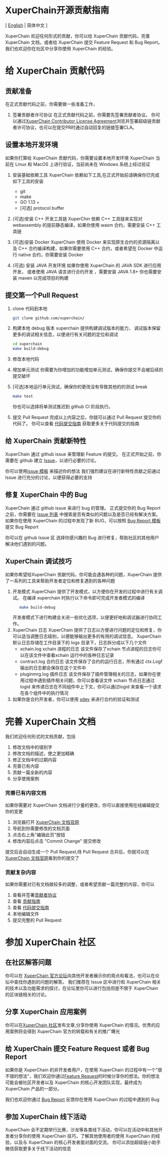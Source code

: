 # XuperChain开源贡献指南

[ [English](https://github.com/xuperchain/xuperchain/blob/master/CONTRIBUTING.md) | 简体中文 ]

XuperChain 欢迎任何形式的贡献，你可以给 XuperChain 贡献代码，完善 XuperChain 文档，或者给 XuperChain 提交 Feature Request 和 Bug Report。
我们也欢迎你在社区中分享你使用 XuperChain 的经验。

# 给 XuperChain 贡献代码
## 贡献准备
在正式贡献代码之前，你需要做一些准备工作，

1. 签署贡献者许可协议
在正式贡献代码之前，你需要先签署贡献者协议。
你可以通过[XuperChain Contributor License Agreement](https://cla-assistant.io/xuperchain/xuperchain)浏览并签署超级链贡献者许可协议，也可以在提交PR时通过自动回复的链接签署CLA。

<!-- 2. [可选]对代码进行签名 -->


## 设置本地开发环境
如果你打算给 XuperChain 贡献代码，你需要设置本地开发环境
XuperChain 当前在 Linux 和 MacOS 上进行验证，当前尚未在 Windows 系统上经过验证
1. 安装基础依赖工具
   XuperChain 依赖如下工具,在正式开始前请确保你已完成如下工具的安装
   - git
   - make
   - GO 1.13 +
   - [可选] protocol buffer 

2. (可选)安装 C++ 开发工具链
    XuperChin 依赖 C++ 工具链来实现对 webassembly 的提前静态编译，如果你使用 wasm 合约，需要安装 C++ 工具链
3. (可选)安装 Docker
    XuperChain 使用 Docker 来实现原生合约的资源隔离以及 C++ 合约编译构建，如果你需要使用 C++ 合约，或者希望在 Docker 中运行 native 合约，你需要安装 Docker  
4. (可选) 安装 JAVA 开发环境
    如果你使用 XuperChain 的 JAVA SDK 进行应用开发， 或者使用 JAVA 语言进行合约开发 ，需要安装 JAVA 1.8+
    你也需要安装 maven 以完成项目的构建


## 提交第一个Pull Request

1. clone 代码到本地
   ``` bash
   git clone github.com/xuperchain/
   ```
2. 构建本地 debug 版本
   xuperchain 提供构建调试版本的能力， 调试版本保留更多的调试相关信息，以便进行有关问题的定位和调试
    ``` bash
    cd xuperchain 
    make build-debug
    ```

3. 修改本地代码
4. 增加单元测试
   你需要为你增加的功能增加单元测试，确保你提交不会被后续的提交破坏
5. [可选]本地运行单元测试，确保你的更改没有导致其他的的测试 break
   ``` bash 
   make test
   ```
    你也可以选择将单测试推迟到 github CI 阶段执行。
<!-- 6. [可选] 确保你的代码符合代码风格
   ```bash
   make lint 
   ``` -->

5. 提交 Pull Request
   完成以上内容之后，你就可以通过 Pull Request 提交你的代码了。
   你可以查看 [代码提交指南](https://xuper.baidu.com/n/xuperdoc/contribution/pull_requests.html) 获取更多关于代码提交的指南


<!-- ## Pull Request 规范 -->
<!-- XuperChain 通过 github 标准PR(Pull Request)流程接受代码贡献。请首先fork代码库，将修复代码提交到fork的代码库，并提交一个PR到XuperChain。代码维护人员会在收到PR后，对你提交的代码进行Code Review，并在确认没问题后合入主干代码。

请使用下述模板提交 pull request：

* PR中代码修改的目的是什么？
* 简要描述你解决此问题的方案。

所有的PR需要对应到issue，并在PR描述中附带对应的issue编号。你提交的PR需要首先通过CI流程验证以降低引入新问题的可能，之后还需要通过至少两位代码维护人员的Review，这可能需要一定时间，请你耐心等待。 -->




## 给 XuperChain 贡献新特性 

XuperChain 通过 github issue 来管理新 Feature 的提交。
在正式开始之前，你需要在 github 建立 [Issue](https://github.com/xuperchain/xuperchain/issues)，以进行必要的讨论。

你可以使用[Issue 模板](https://github.com/xuperchain/xuperchain/issues/new?assignees=&labels=&template=xuperchain-feature-request-template.md&title=) 来描述你的想法
我们强烈建议在进行新特性贡献之前通过 Issue 进行充分的讨论，以便获得必要的支持

## 修复 XuperChain 中的 Bug

XuperChain 通过 github issue 来进行 bug 的管理。
正式提交你的 Bug Report 之前，你需要在 [Issue 列表](https://github.com/xuperchain/xuperchain/pulls) 中搜索是否有类似的问题以及是否已经有解决方案。如果你在使用 XuperChain 的过程中发现了新 BUG，可以按照 [Bug Report 模板](https://github.com/xuperchain/xuperchain/issues/new?assignees=&labels=&template=xuperchain-bug-template.md&title=)提交 Bug Report

你可以在 github Issue 区 选择你感兴趣的 Bug 进行修复，帮助社区的其他用户解决他们遇到的问题。

<!-- 我们建议在进行修复前通过 github issue 进行充分讨论，以便获得更好的支持 -->

<!-- ## 开发 XuperChain 插件
XuperChain 通过动态内核技术，实现核心组件的可以插拔, 实现核心组件的插件化支持，你可以为XuperChain 贡献插件，优秀的插件实现将有机会被合到 XuperChain 主线代码中

## 为 XuperChain 语言 SDK 贡献
XuperChain 当前提供了 GO， JAVA，Python, JavaScript 的语言 SDK， 你可以给 XuperChain 贡献其他语言的 SDK 或者完善现有 SDK 的功能

如果你希望给新的语言贡献 SDK，或者实现一套新的语言SDK，你需要阅读以下内容
合约 SDK 设计 -->

## XuperChain 调试技巧

如果你希望给XuperChain 贡献代码，你可能会遇各种的问题，XuperChain 提供了一系列的工具来帮助开发者定位和修复遇到的各种问题
1. 开发模式
   XuperChain 提供了开发模式，以方便你在开发的过程中进行有关调试。
   在编译 xuperchain 时执行以下命令即可完成开发者模式的编译
   ```bash
      make build-debug 
   ```
   开发者模式下进行构建会关闭一些优化选项，以便更好地和调试器进行协同工作。
   <!-- 开发者模式的主要区别在于 -->
   <!-- a. 关闭内联以便和调试器更好地配合
   b. 日志级别调整为 debug 以输出更多的调试信息
   c. 使用 ixvm 以加快合约的部署
   d. 采用 single 共识避免 xxxx
   e. 打开 pprof 调试工具以
   f. 关闭原生合约健康检查，以便 attach 到合约进程 -->
2. XuperChain 日志
   XuperChain 提供了日志以方便进行问题的定位和修复，你可以适当调整日志级别，以便能够输出更多的有用的调试信息。
   XuperChain 默认日志存储在工作目录下的 logs 目录下，日志拆分成以下几个文件
   - xchain.log xchain 进程的日志
    该文件保存了xchain 节点进程的日志你可以在该文件中查看xchain 运行中的各种日志记录
   - contract.log 合约日志
    该文件保存了合约的运行日志，所有通过 ctx.Logf 输出的日志都会保存在这个文件中
   - pluginmrg.log 插件日志
    该文件保存了插件管理相关的日志，如果你在使用过程中遇到插件相关问题，你可以查看该文件
    xchain 节点日志通过 logid 来传递日志在不同组件中上下文，你可以通过logid 来查看一个请求在各个组件中的执行情况
3. 如果你是合约开发者，你可以使用 [xdev](https://github.com/xuperchain/xdev) 来进行合约的验证和测试
<!-- 4. IDE 调试
   如果你在开发过程中希望使用 IDE 进行断点调试，你可以使用 XuperChain 
   
   a. 使用 GoLand 调试 XuperChain 
   b. 使用 VSCode 调试 XuperChain 
   c. 调试原生合约 -->


   <!--  should keep in sync with docs repo README -->
# 完善 XuperChain 文档
我们欢迎任何形式的文档贡献，包括
1. 修改文档中的错别字
2. 修改文档的描述，使之更加精确
3. 修正文档中的过期内容
4. 完善已有内容
5. 贡献一篇全新的内容
6. 分享使用案例


### 完善已有内容文档
如果你需要对 XuperChain 文档进行少量的更改，你可以直接使用在线编辑提交你的变更
1. 浏览器打开 [XuperChain 文档官网](https://xuper.baidu.com/n/xuperdoc/index.html)
2. 导航到你需要修改的文档页面
3. 点击右上角"编辑此页"按钮
4. 修改内容后点击 "Commit Change" 提交修改

提交后会自动生成一个 Pull Request,待 Pull Request 合并后，你就可以在 [XuperChain 文档官网](https://xuper.baidu.com/n/xuperdoc/index.html)看到你的提交了

### 贡献复杂内容
如果你需要对已有文档做较多的调整，或者希望贡献一篇完整的内容，你可以
1. 查看并签署[贡献者协议](https://cla-assistant.io/xuperchain/xuperchain)
2. 查看 [贡献指南](https://github.com/xuperchain/xuperchain/blob/master/CONTRIBUTING.md)
3. 查看 [代码提交指南](https://xuper.baidu.com/n/xuperdoc/contribution/pull_requests.html)
4. 本地编辑文件
5. 提交完整的 Pull Request


# 参加 XuperChain 社区
## 在社区解答问题

你可以在 [XuperChain 官方论坛](https://developer.baidu.com/singleTagPage.html?tagId=49&type=QUESTION)向其他开发者展示你的观点和看法，也可以在论坛中查找你遇到的问题的解答。
我们推荐在 Issue 区中进行和 XuperChain 相关的技术以及功能需求的探讨，在论坛里你可以进行包括但是不限于 XuperChain 的区块链相关的讨论。

## 分享 XuperChain 应用案例
你可以在[XuperChain 社区](https://developer.baidu.com/article.html#/articleHomePage)发布文章,分享你使用 XuperChain 的情况。优秀的应用案例将会得到 XuperChain 官方的转载和有关的推广曝光
<!-- 参加 XuperChain SIG(特别兴趣小组) -->


## 给 XuperChain 提交 Feature Request 或者 Bug Report
如果你是 XuperChain 的非开发者用户，在使用 XuperChain 的过程中有一个"很不错的想法"，我们欢迎你通过[Feature Request](https://github.com/xuperchain/xuperchain/issues/new?assignees=&labels=&template=xuperchain-feature-request-template.md&title=)的时候分享你的想法。你的想法可能会被社区开发者以及 XuperChain 的核心开发团队实现，最终成为 XuperChain 产品的一部分。

我们也欢迎你通过 [Bug Report](https://github.com/xuperchain/xuperchain/issues/new?assignees=&labels=&template=xuperchain-bug-template.md&title=) 反馈你在使用 XuperChain 的过程中遇到的 Bug 

## 参加 XuperChain 线下活动

XuperChain 会不定期举行比赛，沙龙等各类线下活动，你可以在活动中和其他开发者分享你的使用 XuperChain 技巧，了解其他使用者的使用 XuperChain 的经验，以及与 XuperChain 的核心开发者面对面的交流。
你可以添加超级链小助手微信获取更多关于线下活动的信息


<!-- ## Commit Message 规范(Pull Request 规范) -->

